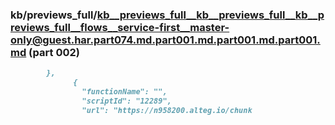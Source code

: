 ### kb/previews_full/kb__previews_full__kb__previews_full__kb__previews_full__flows__service-first__master-only@guest.har.part074.md.part001.md.part001.md.part001.md (part 002)

```md
        },
              {
                "functionName": "",
                "scriptId": "12289",
                "url": "https://n958200.alteg.io/chunk
```

```
